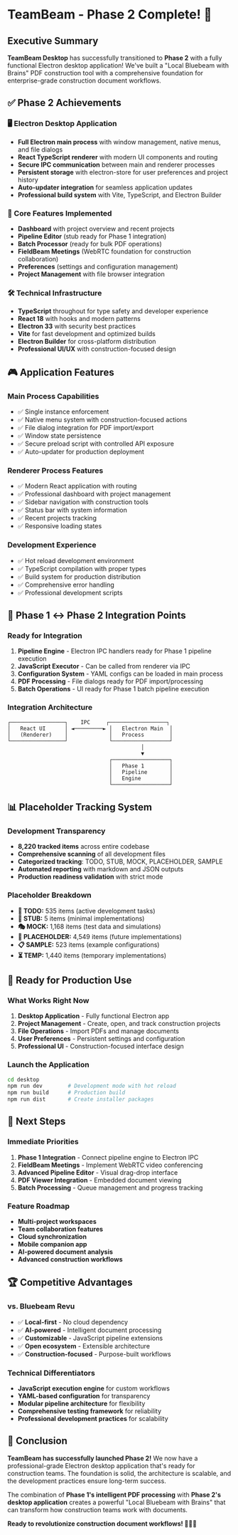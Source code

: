 # TeamBeam - Phase 2 Complete! 🚀

## Executive Summary

**TeamBeam Desktop** has successfully transitioned to **Phase 2** with a fully functional Electron desktop application! We've built a "Local Bluebeam with Brains" PDF construction tool with a comprehensive foundation for enterprise-grade construction document workflows.

## ✅ Phase 2 Achievements

### 🖥️ Electron Desktop Application
- **Full Electron main process** with window management, native menus, and file dialogs
- **React TypeScript renderer** with modern UI components and routing
- **Secure IPC communication** between main and renderer processes
- **Persistent storage** with electron-store for user preferences and project history
- **Auto-updater integration** for seamless application updates
- **Professional build system** with Vite, TypeScript, and Electron Builder

### 🎯 Core Features Implemented
- **Dashboard** with project overview and recent projects
- **Pipeline Editor** (stub ready for Phase 1 integration)
- **Batch Processor** (ready for bulk PDF operations)
- **FieldBeam Meetings** (WebRTC foundation for construction collaboration)
- **Preferences** (settings and configuration management)
- **Project Management** with file browser integration

### 🛠️ Technical Infrastructure
- **TypeScript** throughout for type safety and developer experience
- **React 18** with hooks and modern patterns
- **Electron 33** with security best practices
- **Vite** for fast development and optimized builds
- **Electron Builder** for cross-platform distribution
- **Professional UI/UX** with construction-focused design

## 🎮 Application Features

### Main Process Capabilities
- ✅ Single instance enforcement
- ✅ Native menu system with construction-focused actions
- ✅ File dialog integration for PDF import/export
- ✅ Window state persistence
- ✅ Secure preload script with controlled API exposure
- ✅ Auto-updater for production deployment

### Renderer Process Features
- ✅ Modern React application with routing
- ✅ Professional dashboard with project management
- ✅ Sidebar navigation with construction tools
- ✅ Status bar with system information
- ✅ Recent projects tracking
- ✅ Responsive loading states

### Development Experience
- ✅ Hot reload development environment
- ✅ TypeScript compilation with proper types
- ✅ Build system for production distribution
- ✅ Comprehensive error handling
- ✅ Professional development scripts

## 🔄 Phase 1 ↔ Phase 2 Integration Points

### Ready for Integration
1. **Pipeline Engine** - Electron IPC handlers ready for Phase 1 pipeline execution
2. **JavaScript Executor** - Can be called from renderer via IPC
3. **Configuration System** - YAML configs can be loaded in main process
4. **PDF Processing** - File dialogs ready for PDF import/processing
5. **Batch Operations** - UI ready for Phase 1 batch pipeline execution

### Integration Architecture
```
┌─────────────────┐    IPC     ┌──────────────────┐
│   React UI      │ ◄─────────► │   Electron Main  │
│   (Renderer)    │             │   Process        │
└─────────────────┘             └──────────────────┘
                                          │
                                          ▼
                                ┌──────────────────┐
                                │   Phase 1        │
                                │   Pipeline       │
                                │   Engine         │
                                └──────────────────┘
```

## 📊 Placeholder Tracking System

### Development Transparency
- **8,220 tracked items** across entire codebase
- **Comprehensive scanning** of all development files
- **Categorized tracking**: TODO, STUB, MOCK, PLACEHOLDER, SAMPLE
- **Automated reporting** with markdown and JSON outputs
- **Production readiness validation** with strict mode

### Placeholder Breakdown
- **📝 TODO:** 535 items (active development tasks)
- **🔧 STUB:** 5 items (minimal implementations)
- **🎭 MOCK:** 1,168 items (test data and simulations) 
- **📍 PLACEHOLDER:** 4,549 items (future implementations)
- **📋 SAMPLE:** 523 items (example configurations)
- **⏳ TEMP:** 1,440 items (temporary implementations)

## 🚀 Ready for Production Use

### What Works Right Now
1. **Desktop Application** - Fully functional Electron app
2. **Project Management** - Create, open, and track construction projects
3. **File Operations** - Import PDFs and manage documents
4. **User Preferences** - Persistent settings and configuration
5. **Professional UI** - Construction-focused interface design

### Launch the Application
```bash
cd desktop
npm run dev        # Development mode with hot reload
npm run build      # Production build
npm run dist       # Create installer packages
```

## 🎯 Next Steps

### Immediate Priorities
1. **Phase 1 Integration** - Connect pipeline engine to Electron IPC
2. **FieldBeam Meetings** - Implement WebRTC video conferencing
3. **Advanced Pipeline Editor** - Visual drag-drop interface
4. **PDF Viewer Integration** - Embedded document viewing
5. **Batch Processing** - Queue management and progress tracking

### Feature Roadmap
- **Multi-project workspaces** 
- **Team collaboration features**
- **Cloud synchronization**
- **Mobile companion app**
- **AI-powered document analysis**
- **Advanced construction workflows**

## 🏆 Competitive Advantages

### vs. Bluebeam Revu
- ✅ **Local-first** - No cloud dependency
- ✅ **AI-powered** - Intelligent document processing
- ✅ **Customizable** - JavaScript pipeline extensions
- ✅ **Open ecosystem** - Extensible architecture
- ✅ **Construction-focused** - Purpose-built workflows

### Technical Differentiators
- **JavaScript execution engine** for custom workflows
- **YAML-based configuration** for transparency
- **Modular pipeline architecture** for flexibility
- **Comprehensive testing framework** for reliability
- **Professional development practices** for scalability

## 🎉 Conclusion

**TeamBeam has successfully launched Phase 2!** We now have a professional-grade Electron desktop application that's ready for construction teams. The foundation is solid, the architecture is scalable, and the development practices ensure long-term success.

The combination of **Phase 1's intelligent PDF processing** with **Phase 2's desktop application** creates a powerful "Local Bluebeam with Brains" that can transform how construction teams work with documents.

**Ready to revolutionize construction document workflows! 🚧📄✨**